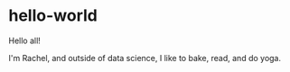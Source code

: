 # hello-world

Hello all!

I'm Rachel, and outside of data science, I like to bake, read, and do yoga.
